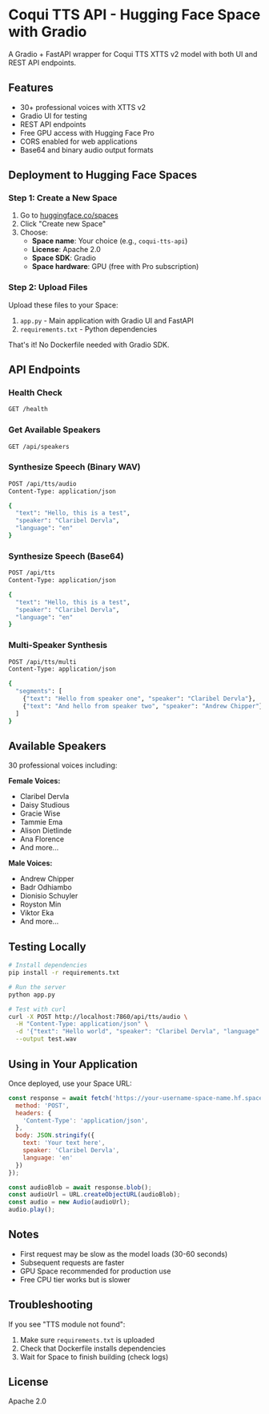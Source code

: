 # Coqui TTS API - Hugging Face Space with Gradio

A Gradio + FastAPI wrapper for Coqui TTS XTTS v2 model with both UI and REST API endpoints.

## Features

- 30+ professional voices with XTTS v2
- Gradio UI for testing
- REST API endpoints
- Free GPU access with Hugging Face Pro
- CORS enabled for web applications
- Base64 and binary audio output formats

## Deployment to Hugging Face Spaces

### Step 1: Create a New Space

1. Go to [huggingface.co/spaces](https://huggingface.co/spaces)
2. Click "Create new Space"
3. Choose:
   - **Space name**: Your choice (e.g., `coqui-tts-api`)
   - **License**: Apache 2.0
   - **Space SDK**: Gradio
   - **Space hardware**: GPU (free with Pro subscription)

### Step 2: Upload Files

Upload these files to your Space:

1. `app.py` - Main application with Gradio UI and FastAPI
2. `requirements.txt` - Python dependencies

That's it! No Dockerfile needed with Gradio SDK.

## API Endpoints

### Health Check
```bash
GET /health
```

### Get Available Speakers
```bash
GET /api/speakers
```

### Synthesize Speech (Binary WAV)
```bash
POST /api/tts/audio
Content-Type: application/json

{
  "text": "Hello, this is a test",
  "speaker": "Claribel Dervla",
  "language": "en"
}
```

### Synthesize Speech (Base64)
```bash
POST /api/tts
Content-Type: application/json

{
  "text": "Hello, this is a test",
  "speaker": "Claribel Dervla",
  "language": "en"
}
```

### Multi-Speaker Synthesis
```bash
POST /api/tts/multi
Content-Type: application/json

{
  "segments": [
    {"text": "Hello from speaker one", "speaker": "Claribel Dervla"},
    {"text": "And hello from speaker two", "speaker": "Andrew Chipper"}
  ]
}
```

## Available Speakers

30 professional voices including:

**Female Voices:**
- Claribel Dervla
- Daisy Studious
- Gracie Wise
- Tammie Ema
- Alison Dietlinde
- Ana Florence
- And more...

**Male Voices:**
- Andrew Chipper
- Badr Odhiambo
- Dionisio Schuyler
- Royston Min
- Viktor Eka
- And more...

## Testing Locally

```bash
# Install dependencies
pip install -r requirements.txt

# Run the server
python app.py

# Test with curl
curl -X POST http://localhost:7860/api/tts/audio \
  -H "Content-Type: application/json" \
  -d '{"text": "Hello world", "speaker": "Claribel Dervla", "language": "en"}' \
  --output test.wav
```

## Using in Your Application

Once deployed, use your Space URL:

```javascript
const response = await fetch('https://your-username-space-name.hf.space/api/tts/audio', {
  method: 'POST',
  headers: {
    'Content-Type': 'application/json',
  },
  body: JSON.stringify({
    text: 'Your text here',
    speaker: 'Claribel Dervla',
    language: 'en'
  })
});

const audioBlob = await response.blob();
const audioUrl = URL.createObjectURL(audioBlob);
const audio = new Audio(audioUrl);
audio.play();
```

## Notes

- First request may be slow as the model loads (30-60 seconds)
- Subsequent requests are faster
- GPU Space recommended for production use
- Free CPU tier works but is slower

## Troubleshooting

If you see "TTS module not found":
1. Make sure `requirements.txt` is uploaded
2. Check that Dockerfile installs dependencies
3. Wait for Space to finish building (check logs)

## License

Apache 2.0
